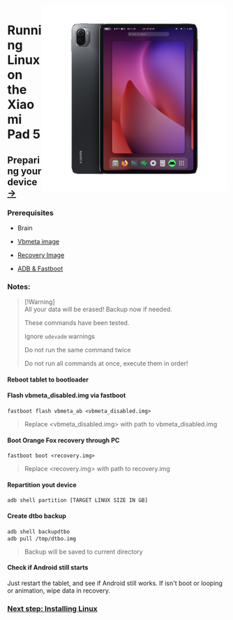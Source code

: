 <img align="right" src="../../assets/nabu.png" width="425" alt="Linux Running On A Xiaomi Pad 5">


# Running Linux on the Xiaomi Pad 5

## Preparing your device [→](install-en.md)

### Prerequisites
- Brain

- [Vbmeta image](https://timoxa0.su/share/nabu/manual/vbmeta_disabled.img)

- [Recovery Image](https://timoxa0.su/share/nabu/manual/orangefox.img)

- [ADB & Fastboot](https://developer.android.com/studio/releases/platform-tools)

### Notes:
> [!Warning]\
> All your data will be erased! Backup now if needed.
> 
> These commands have been tested.
> 
> Ignore `udevadm` warnings
> 
> Do not run the same command twice
>
> Do not run all commands at once, execute them in order!

#### Reboot tablet to bootloader

#### Flash vbmeta_disabled.img via fastboot
```
fastboot flash vbmeta_ab <vbmeta_disabled.img>
```
> Replace <vbmeta_disabled.img> with path to vbmeta_disabled.img

#### Boot Orange Fox recovery through PC
```
fastboot boot <recovery.img>
```
> Replace <recovery.img> with path to recovery.img

#### Repartition yout device
```
adb shell partition [TARGET LINUX SIZE IN GB]
```

#### Create dtbo backup
```
adb shell backupdtbo
adb pull /tmp/dtbo.img
```
> Backup will be saved to current directory

#### Check if Android still starts
Just restart the tablet, and see if Android still works. If isn't boot or looping or animation, wipe data in recovery.

### [Next step: Installing Linux](/guide/English/install-en.md)
